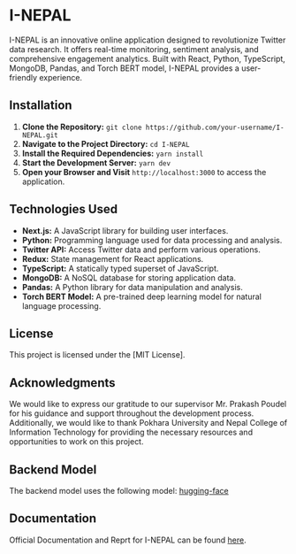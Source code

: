# I-NEPAL

I-NEPAL is an innovative online application designed to revolutionize Twitter data research. It offers real-time monitoring, sentiment analysis, and comprehensive engagement analytics. Built with React, Python, TypeScript, MongoDB, Pandas, and Torch BERT model, I-NEPAL provides a user-friendly experience.

## Installation

1. **Clone the Repository:** `git clone https://github.com/your-username/I-NEPAL.git`
2. **Navigate to the Project Directory:** `cd I-NEPAL`
3. **Install the Required Dependencies:** `yarn install`
4. **Start the Development Server:** `yarn dev`
5. **Open your Browser and Visit** `http://localhost:3000` to access the application.

## Technologies Used

- **Next.js:** A JavaScript library for building user interfaces.
- **Python:** Programming language used for data processing and analysis.
- **Twitter API:** Access Twitter data and perform various operations.
- **Redux:** State management for React applications.
- **TypeScript:** A statically typed superset of JavaScript.
- **MongoDB:** A NoSQL database for storing application data.
- **Pandas:** A Python library for data manipulation and analysis.
- **Torch BERT Model:** A pre-trained deep learning model for natural language processing.

## License

This project is licensed under the [MIT License].

## Acknowledgments

We would like to express our gratitude to our supervisor Mr. Prakash Poudel for his guidance and support throughout the development process. Additionally, we would like to thank Pokhara University and Nepal College of Information Technology for providing the necessary resources and opportunities to work on this project.

## Backend Model

The backend model uses the following model: [hugging-face](https://huggingface.co/dpkrm/NepaliSentimentAnalysis)

## Documentation

Official Documentation and Reprt for I-NEPAL can be found [here](https://github.com/Aananda-git/Documentation-of-Insights-Nepal).
